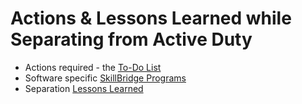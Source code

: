# Actions & Lessons Learned while Separating from Active Duty
- Actions required - the [To-Do List](./To-Do.md)
- Software specific [SkillBridge Programs](./SkillBridge/Skillbridge.md)
- Separation [Lessons Learned](./Lessons%20Learned.md)

